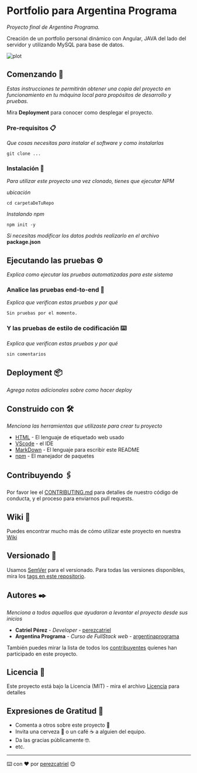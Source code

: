 # Portfolio para Argentina Programa

*Proyecto final de Argentina Programa.*

Creación de un portfolio personal dinámico con Angular, JAVA del lado del servidor y utilizando MySQL para base de datos.

![plot](https://argentinaprograma.inti.gob.ar/pluginfile.php/1/theme_moove/logo/1643416595/APLogo-20-20.png)

## Comenzando 🚀

*Estas instrucciones te permitirán obtener una copia del proyecto en funcionamiento en tu máquina local para propósitos de desarrollo y pruebas.*

Mira **Deployment** para conocer como desplegar el proyecto.


### Pre-requisitos 📋

*Que cosas necesitas para instalar el software y como instalarlas*

```
git clone ...
```

### Instalación 🔧

*Para utilizar este proyecto una vez clonado, tienes que ejecutar NPM*

*ubicación*

```
cd carpetaDeTuRepo
```

*Instalando npm*

```
npm init -y
```

*Si necesitas modificar los datos podrás realizarlo en el archivo* **package.json**

## Ejecutando las pruebas ⚙️

*Explica como ejecutar las pruebas automatizadas para este sistema*

### Analice las pruebas end-to-end 🔩

*Explica que verifican estas pruebas y por qué*

```
Sin pruebas por el momento.
```

### Y las pruebas de estilo de codificación ⌨️

*Explica que verifican estas pruebas y por qué*

```
sin comentarios
```

## Deployment 📦

_Agrega notas adicionales sobre como hacer deploy_

## Construido con 🛠️

_Menciona las herramientas que utilizaste para crear tu proyecto_

* [HTML](https://w3c.org/) - El lenguaje de etiquetado web usado
* [VScode](https://code.visualstudio.com/) - el IDE
* [MarkDown](https://markdownguide.org) - El lenguaje para escribir este README
* [npm](https://npmjs.com) - El manejador de paquetes


## Contribuyendo 🖇️

Por favor lee el [CONTRIBUTING.md](#contributing) para detalles de nuestro código de conducta, y el proceso para enviarnos pull requests.

## Wiki 📖

Puedes encontrar mucho más de cómo utilizar este proyecto en nuestra [Wiki](https://github.com/perezcatriel/portfolio_argentina_programa)

## Versionado 📌

Usamos [SemVer](http://semver.org/) para el versionado. Para todas las versiones disponibles, mira los [tags en este repositorio](https://github.com/perezcatriel/portfolio_argentina_programa).

## Autores ✒️

_Menciona a todos aquellos que ayudaron a levantar el proyecto desde sus inicios_

* **Catriel Pérez** - *Developer* - [perezcatriel](https://github.com/perezcatriel)
* **Argentina Programa** - *Curso de FullStack web* - [argentinaprograma](https://argentinaprograma.inti.gob.ar/)

También puedes mirar la lista de todos los [contribuyentes](https://github.com/perezcatriel) quíenes han participado en este proyecto. 

## Licencia 📄

Este proyecto está bajo la Licencia (MIT) - mira el archivo [Licencia](https://es.wikipedia.org/wiki/Licencia_MIT) para detalles

## Expresiones de Gratitud 🎁

* Comenta a otros sobre este proyecto 📢
* Invita una cerveza 🍺 o un café ☕ a alguien del equipo. 
* Da las gracias públicamente 🤓.
* etc.
---
⌨️ con ❤️ por [perezcatriel](https://github.com/perezcatriel) 😊
